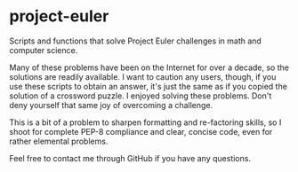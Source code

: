 # project-euler
Scripts and functions that solve Project Euler challenges in math and computer science.

Many of these problems have been on the Internet for over a decade, so the solutions are readily available. I want to caution any users, though, if you use these scripts to obtain an answer, it's just the same as if you copied the solution of a crossword puzzle. I enjoyed solving these problems. Don't deny yourself that same joy of overcoming a challenge.

This is a bit of a problem to sharpen formatting and re-factoring skills, so I shoot for complete PEP-8 compliance and clear, concise code, even for rather elemental problems.

Feel free to contact me through GitHub if you have any questions.
